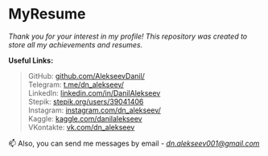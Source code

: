 # MyResume
_Thank you for your interest in my profile! This repository was created to store all my achievements and resumes._

**Useful Links:**
> GitHub: [github.com/AlekseevDanil/](github.com/AlekseevDanil/) \
> Telegram: [t.me/dn_alekseev/](t.me/dn_alekseev/) \
> LinkedIn: [linkedin.com/in/DanilAlekseev](linkedin.com/in/DanilAlekseev) \
> Stepik: [stepik.org/users/39041406](stepik.org/users/39041406) \
> Instagram: [instagram.com/dn_alekseev/](instagram.com/dn_alekseev/) \
> Kaggle: [kaggle.com/danilalekseev](kaggle.com/danilalekseev) \
> VKontakte: [vk.com/dn_alekseev](vk.com/dn_alekseev) 

📫 Also, you can send me messages by email - *dn.alekseev001@gmail.com*
